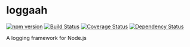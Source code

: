 # loggaah
[![npm version](https://badge.fury.io/js/loggaah.svg)](http://badge.fury.io/js/loggaah)
[![Build Status](https://travis-ci.org/mallocator/loggaah.svg?branch=master)](https://travis-ci.org/mallocator/loggaah)
[![Coverage Status](https://coveralls.io/repos/mallocator/loggaah/badge.svg?branch=master&service=github)](https://coveralls.io/github/mallocator/loggaah?branch=master)
[![Dependency Status](https://david-dm.org/mallocator/loggaah.svg)](https://david-dm.org/mallocator/loggaah) 

A logging framework for Node.js

